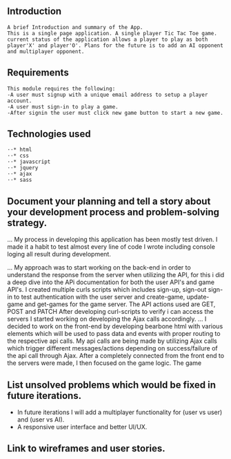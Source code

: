 ## Introduction
```
A brief Introduction and summary of the App.
This is a single page application. A single player Tic Tac Toe game. current status of the application allows a player to play as both player'X' and player'O'. Plans for the future is to add an AI opponent and multiplayer opponent.
```
## Requirements
```
This module requires the following:
-A user must signup with a unique email address to setup a player account.
-A user must sign-in to play a game.
-After signin the user must click new game button to start a new game.
```


## Technologies used
```
⋅⋅* html
⋅⋅* css
⋅⋅* javascript
⋅⋅* jquery
⋅⋅* ajax
⋅⋅* sass
```
## Document your planning and tell a story about your development process and problem-solving strategy.

... My process in developing this application has been mostly test driven. I made it a habit to test almost every line of code I wrote including console loging all result during development.

... My approach was to start working on the back-end in order to understand the response from the server when utilizing the API, for this i did a deep dive into the APi documentation for both the user API's and game API's.
  I created multiple curls scripts which includes sign-up, sign-out sign-in  to test authentication with the user server and create-game, update-game and get-games for the game server. The API actions used are GET, POST and PATCH
  After developing curl-scripts to verify i can access the servers I started working on developing the Ajax calls accordingly.
... I decided to work on the front-end by developing bearbone html with various elements which will be used to pass data and events with proper routing to the respective api calls. My api calls are being made by utilizing Ajax calls which trigger different messages/actions depending on success/failure of the api call through Ajax. After a completely connected from the front end to the servers were made, I then focused on the game logic.
  The game


## List unsolved problems which would be fixed in future iterations.

  - In future iterations I will add a multiplayer functionality for (user vs user) and (user vs AI).
  - A responsive user interface and better UI/UX.

## Link to wireframes and user stories.
```

```
